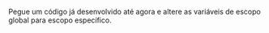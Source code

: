 Pegue um código já desenvolvido até agora e altere as variáveis de escopo global para escopo específico.
